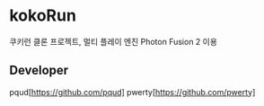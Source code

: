 # kokoRun
쿠키런 클론 프로젝트, 멀티 플레이 엔진 Photon Fusion 2 이용

## Developer
pqud[https://github.com/pqud]
pwerty[https://github.com/pwerty]
